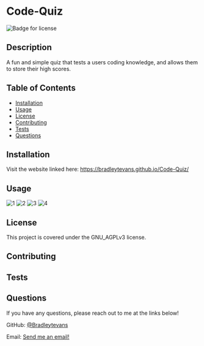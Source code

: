# Code-Quiz

![Badge for license](https://img.shields.io/badge/license-GNU_AGPLv3-blue)

## Description
A fun and simple quiz that tests a users coding knowledge, and allows them to store their high scores.

## Table of Contents
* [Installation](#installation)
* [Usage](#usage)
* [License](#license)
* [Contributing](#contributing)
* [Tests](#tests)
* [Questions](#questions)

## Installation
Visit the website linked here: https://bradleytevans.github.io/Code-Quiz/

## Usage

![1](https://user-images.githubusercontent.com/87036647/147430272-37859fee-17e8-40cd-8490-05e5b7cde1aa.png)
![2](https://user-images.githubusercontent.com/87036647/147430334-fe72ebb0-1078-40ac-9dc6-d5547350e824.png)
![3](https://user-images.githubusercontent.com/87036647/147430293-449acf43-e409-4fe3-94d0-654b1a1d9df7.png)
![4](https://user-images.githubusercontent.com/87036647/147430298-83cfa58a-e818-43d7-af23-ebc732610883.png)

## License
This project is covered under the GNU_AGPLv3 license.

## Contributing


## Tests


## Questions 
If you have any questions, please reach out to me at the links below!

GitHub: [@Bradleytevans](https://github.com/Bradleytevans)
  
Email: [Send me an email!](mailto:Bradleyt.evans@gmail.com)

